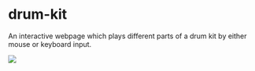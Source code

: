 # drum-kit
An interactive webpage which plays different parts of a drum kit by either mouse or keyboard input.


<p>
  <img src="https://user-images.githubusercontent.com/68788406/179668512-5a77c38f-7d88-494d-9498-396cd2786e9b.png"></img>
</p>
